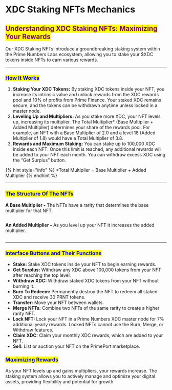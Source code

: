 # XDC Staking NFTs Mechanics

## <mark style="color:purple;">Understanding XDC Staking NFTs: Maximizing Your Rewards</mark>

Our XDC Staking NFTs introduce a groundbreaking staking system within the Prime Numbers Labs ecosystem, allowing you to stake your $XDC tokens inside NFTs to earn various rewards.

***

### <mark style="color:blue;">How It Works</mark>

1. **Staking Your XDC Tokens:** By staking XDC tokens inside your NFT, you increase its intrinsic value and unlock rewards from the XDC rewards pool and 10% of profits from Prime Finance. Your staked XDC remains secure, and the tokens can be withdrawn anytime unless locked in a master node.
2. **Leveling Up and Multipliers:** As you stake more XDC, your NFT levels up, increasing its multiplier. The Total Multiplier\* (Base Multiplier + Added Multiplier) determines your share of the rewards pool. For example, an NFT with a Base Multiplier of 2.0 and a level 18 (Added Multiplier of 1.8) would have a Total Multiplier of 3.8.
3. **Rewards and Maximum Staking:** You can stake up to 100,000 XDC inside each NFT. Once this limit is reached, any additional rewards will be added to your NFT each month. You can withdraw excess XDC using the “Get Surplus” button.

{% hint style="info" %}
\*Total Multiplier = Base Multiplier + Added Multiplier
{% endhint %}

***

### <mark style="color:blue;">The Structure Of The NFTs</mark>

**A Base Multiplier -** The NFTs have a rarity that determines the base multiplier for that NFT.

<figure><img src="../../../.gitbook/assets/BaseMultiplierXDC (4).jpg" alt=""><figcaption></figcaption></figure>

**An Added Multiplier -** As you level up your NFT it increases the added multiplier.

<figure><img src="../../../.gitbook/assets/AddedMultiplierXDC (2).jpg" alt=""><figcaption></figcaption></figure>

***

### <mark style="color:blue;">Interface Buttons and Their Functions</mark>

* **Stake:** Stake XDC tokens inside your NFT to begin earning rewards.
* **Get Surplus:** Withdraw any XDC above 100,000 tokens from your NFT after reaching the top level.
* **Withdraw XDC:** Withdraw staked XDC tokens from your NFT without burning it.
* **Burn To Redeem:** Permanently destroy the NFT to redeem all staked XDC and receive 30 PRNT tokens.
* **Transfer:** Move your NFT between wallets.
* **Merge NFTs:** Combine two NFTs of the same rarity to create a higher rarity NFT.
* **Lock NFT:** Lock your NFT in a Prime Numbers XDC master node for 7% additional yearly rewards. Locked NFTs cannot use the Burn, Merge, or Withdraw features.
* **Claim XDC:** Claim your monthly XDC rewards, which are added to your NFT.
* **Sell:** List or auction your NFT on the PrimePort marketplace.

### <mark style="color:blue;">Maximizing Rewards</mark>

As your NFT levels up and gains multipliers, your rewards increase. The staking system allows you to actively manage and optimize your digital assets, providing flexibility and potential for growth.
